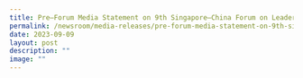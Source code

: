 ```yaml
---
title: Pre–Forum Media Statement on 9th Singapore–China Forum on Leadership
permalink: /newsroom/media-releases/pre-forum-media-statement-on-9th-singapore-china-forum-on-leadership/
date: 2023-09-09
layout: post
description: ""
image: ""
---
```

